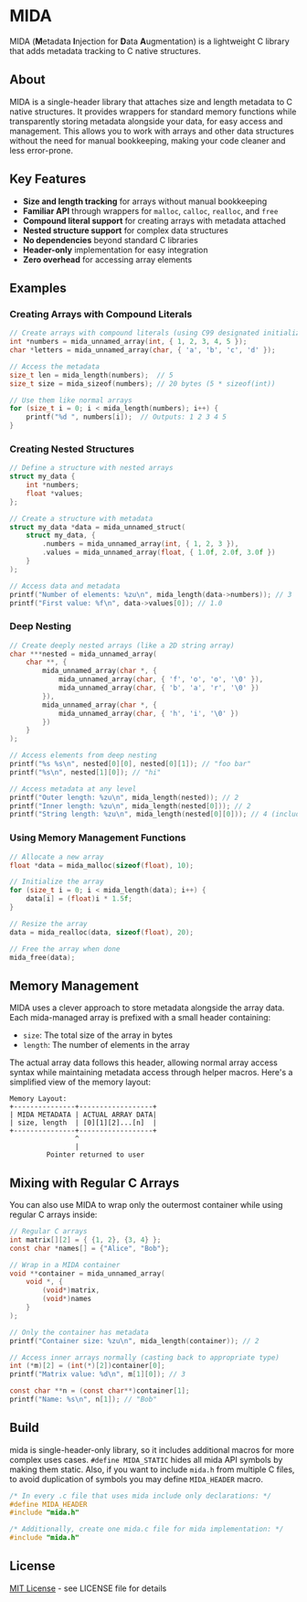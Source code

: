 # MIDA

MIDA (**M**etadata **I**njection for **D**ata **A**ugmentation) is a lightweight C library that adds metadata tracking to C native structures.

## About

MIDA is a single-header library that attaches size and length metadata to C native structures. It provides wrappers for standard memory functions while transparently storing metadata alongside your data, for easy access and management. This allows you to work with arrays and other data structures without the need for manual bookkeeping, making your code cleaner and less error-prone.

## Key Features

- **Size and length tracking** for arrays without manual bookkeeping
- **Familiar API** through wrappers for `malloc`, `calloc`, `realloc`, and `free`
- **Compound literal support** for creating arrays with metadata attached
- **Nested structure support** for complex data structures
- **No dependencies** beyond standard C libraries
- **Header-only** implementation for easy integration
- **Zero overhead** for accessing array elements

## Examples

### Creating Arrays with Compound Literals

```c
// Create arrays with compound literals (using C99 designated initializers)
int *numbers = mida_unnamed_array(int, { 1, 2, 3, 4, 5 });
char *letters = mida_unnamed_array(char, { 'a', 'b', 'c', 'd' });

// Access the metadata
size_t len = mida_length(numbers);  // 5
size_t size = mida_sizeof(numbers); // 20 bytes (5 * sizeof(int))

// Use them like normal arrays
for (size_t i = 0; i < mida_length(numbers); i++) {
    printf("%d ", numbers[i]);  // Outputs: 1 2 3 4 5
}
```

### Creating Nested Structures

```c
// Define a structure with nested arrays
struct my_data {
    int *numbers;
    float *values;
};

// Create a structure with metadata
struct my_data *data = mida_unnamed_struct(
    struct my_data, {
        .numbers = mida_unnamed_array(int, { 1, 2, 3 }),
        .values = mida_unnamed_array(float, { 1.0f, 2.0f, 3.0f })
    }
);

// Access data and metadata
printf("Number of elements: %zu\n", mida_length(data->numbers)); // 3
printf("First value: %f\n", data->values[0]); // 1.0
```

### Deep Nesting

```c
// Create deeply nested arrays (like a 2D string array)
char ***nested = mida_unnamed_array(
    char **, {
        mida_unnamed_array(char *, { 
            mida_unnamed_array(char, { 'f', 'o', 'o', '\0' }),
            mida_unnamed_array(char, { 'b', 'a', 'r', '\0' })
        }),
        mida_unnamed_array(char *, {
            mida_unnamed_array(char, { 'h', 'i', '\0' })
        })
    }
);

// Access elements from deep nesting
printf("%s %s\n", nested[0][0], nested[0][1]); // "foo bar"
printf("%s\n", nested[1][0]); // "hi"

// Access metadata at any level
printf("Outer length: %zu\n", mida_length(nested)); // 2
printf("Inner length: %zu\n", mida_length(nested[0])); // 2
printf("String length: %zu\n", mida_length(nested[0][0])); // 4 (including \0)
```

### Using Memory Management Functions

```c
// Allocate a new array
float *data = mida_malloc(sizeof(float), 10);

// Initialize the array
for (size_t i = 0; i < mida_length(data); i++) {
    data[i] = (float)i * 1.5f;
}

// Resize the array
data = mida_realloc(data, sizeof(float), 20);

// Free the array when done
mida_free(data);
```

## Memory Management

MIDA uses a clever approach to store metadata alongside the array data. Each mida-managed array is prefixed with a small header containing:

- `size`: The total size of the array in bytes
- `length`: The number of elements in the array

The actual array data follows this header, allowing normal array access syntax while maintaining metadata access through helper macros. Here's a simplified view of the memory layout:

```
Memory Layout:
+---------------+------------------+
| MIDA METADATA | ACTUAL ARRAY DATA|
| size, length  | [0][1][2]...[n]  |
+---------------+------------------+
                ^
                |
         Pointer returned to user
```

## Mixing with Regular C Arrays

You can also use MIDA to wrap only the outermost container while using regular C arrays inside:

```c
// Regular C arrays
int matrix[][2] = { {1, 2}, {3, 4} };
const char *names[] = {"Alice", "Bob"};

// Wrap in a MIDA container
void **container = mida_unnamed_array(
    void *, {
        (void*)matrix,
        (void*)names
    }
);

// Only the container has metadata
printf("Container size: %zu\n", mida_length(container)); // 2

// Access inner arrays normally (casting back to appropriate type)
int (*m)[2] = (int(*)[2])container[0];
printf("Matrix value: %d\n", m[1][0]); // 3

const char **n = (const char**)container[1];
printf("Name: %s\n", n[1]); // "Bob"
```

## Build

mida is single-header-only library, so it includes additional macros for more complex uses cases. `#define MIDA_STATIC` hides all mida API symbols by making them static. Also, if you want to include `mida.h` from multiple C files, to avoid duplication of symbols you may define `MIDA_HEADER` macro.

```c
/* In every .c file that uses mida include only declarations: */
#define MIDA_HEADER
#include "mida.h"

/* Additionally, create one mida.c file for mida implementation: */
#include "mida.h"
```

## License

[MIT License](LICENSE) - see LICENSE file for details

